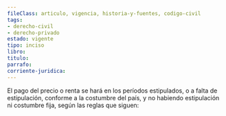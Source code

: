 ```yaml
---
fileClass: articulo, vigencia, historia-y-fuentes, codigo-civil
tags:
- derecho-civil
- derecho-privado
estado: vigente
tipo: inciso
libro:
titulo:
parrafo:
corriente-juridica:
---
```

El pago del precio o renta se hará en los períodos estipulados, o a falta de estipulación, conforme a la costumbre del país, y no habiendo estipulación ni costumbre fija, según las reglas que siguen: